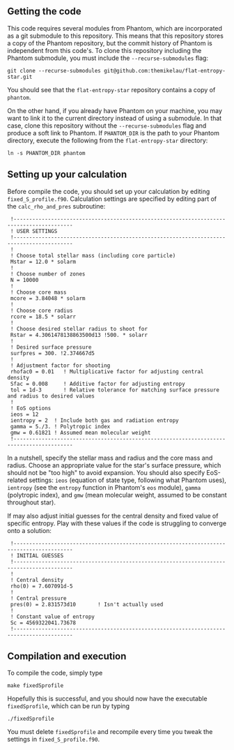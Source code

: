 ## Getting the code
This code requires several modules from Phantom, which are incorporated as a git submodule to this repository. This means that this repository stores a copy of the Phantom repository, but the commit history of Phantom is independent from this code's. To clone this repository including the Phantom submodule, you must include the `--recurse-submodules` flag:
```
git clone --recurse-submodules git@github.com:themikelau/flat-entropy-star.git
```
You should see that the `flat-entropy-star` repository contains a copy of `phantom`.

On the other hand, if you already have Phantom on your machine, you may want to link it to the current directory instead of using a submodule. In that case, clone this repository without the `--recurse-submodules` flag and produce a soft link to Phantom. If `PHANTOM_DIR` is the path to your Phantom directory, execute the following from the `flat-entropy-star` directory:
```
ln -s PHANTOM_DIR phantom
```
## Setting up your calculation
Before compile the code, you should set up your calculation by editing `fixed_S_profile.f90`. Calculation settings are specified by editing part of the `calc_rho_and_pres` subroutine:
```
 !-----------------------------------------------------------------------------------------
 ! USER SETTINGS
 !-----------------------------------------------------------------------------------------
 !
 ! Choose total stellar mass (including core particle)
 Mstar = 12.0 * solarm
 !
 ! Choose number of zones
 N = 10000
 !
 ! Choose core mass
 mcore = 3.84048 * solarm
 !
 ! Choose core radius
 rcore = 18.5 * solarr
 !
 ! Choose desired stellar radius to shoot for
 Rstar = 4.3061478138863500d13 !500. * solarr
 !
 ! Desired surface pressure
 surfpres = 300. !2.374667d5
 !
 ! Adjustment factor for shooting
 rhofac0 = 0.01   ! Multiplicative factor for adjusting central density
 Sfac = 0.008     ! Additive factor for adjusting entropy
 tol = 1d-3       ! Relative tolerance for matching surface pressure and radius to desired values
 !
 ! EoS options
 ieos = 12
 ientropy = 2  ! Include both gas and radiation entropy
 gamma = 5./3. ! Polytropic index
 gmw = 0.61821 ! Assumed mean molecular weight
 !-----------------------------------------------------------------------------------------
```
In a nutshell, specify the stellar mass and radius and the core mass and radius. Choose an appropriate value for the star's surface pressure, which should not be "too high" to avoid expansion. You should also specify EoS-related settings: `ieos` (equation of state type, following what Phantom uses), `ientropy` (see the `entropy` function in Phantom's `eos` module), `gamma` (polytropic index), and `gmw` (mean molecular weight, assumed to be constant throughout star).

If may also adjust initial guesses for the central density and fixed value of specific entropy. Play with these values if the code is struggling to converge onto a solution:
```
 !-----------------------------------------------------------------------------------------
 ! INITIAL GUESSES
 !-----------------------------------------------------------------------------------------
 !
 ! Central density
 rho(0) = 7.607091d-5
 !
 ! Central pressure
 pres(0) = 2.831573d10       ! Isn't actually used
 !
 ! Constant value of entropy
 Sc = 4569322041.73678
 !-----------------------------------------------------------------------------------------
```

## Compilation and execution
To compile the code, simply type
```
make fixedSprofile
```
Hopefully this is successful, and you should now have the executable `fixedSprofile`, which can be run by typing
```
./fixedSprofile
```
You must delete `fixedSprofile` and recompile every time you tweak the settings in `fixed_S_profile.f90`.